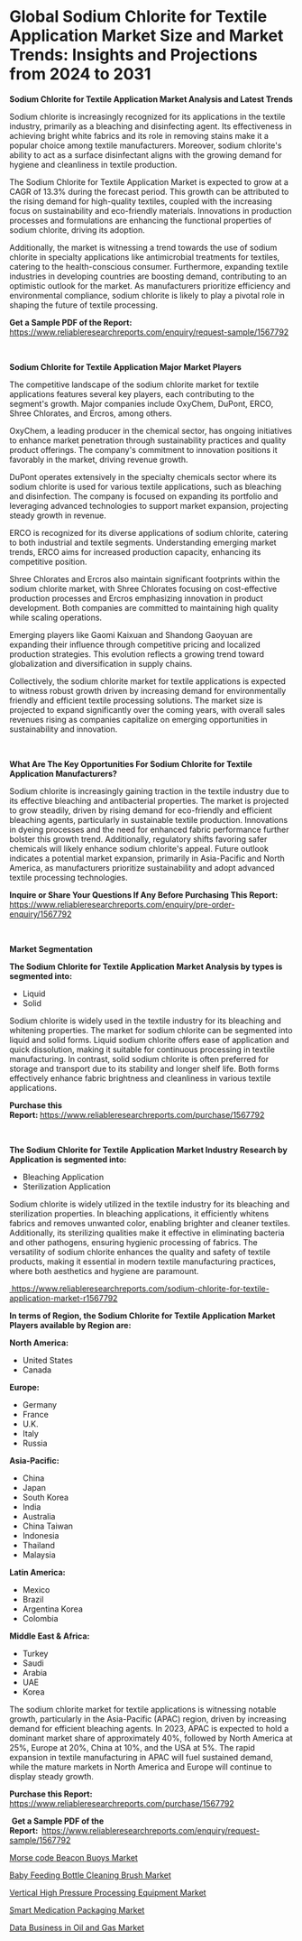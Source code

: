 <p><h1>Global Sodium Chlorite for Textile Application Market Size and Market Trends: Insights and Projections from 2024 to 2031</h1></p><p><strong>Sodium Chlorite for Textile Application Market Analysis and Latest Trends</strong></p>
<p><p>Sodium chlorite is increasingly recognized for its applications in the textile industry, primarily as a bleaching and disinfecting agent. Its effectiveness in achieving bright white fabrics and its role in removing stains make it a popular choice among textile manufacturers. Moreover, sodium chlorite's ability to act as a surface disinfectant aligns with the growing demand for hygiene and cleanliness in textile production.</p><p>The Sodium Chlorite for Textile Application Market is expected to grow at a CAGR of 13.3% during the forecast period. This growth can be attributed to the rising demand for high-quality textiles, coupled with the increasing focus on sustainability and eco-friendly materials. Innovations in production processes and formulations are enhancing the functional properties of sodium chlorite, driving its adoption.</p><p>Additionally, the market is witnessing a trend towards the use of sodium chlorite in specialty applications like antimicrobial treatments for textiles, catering to the health-conscious consumer. Furthermore, expanding textile industries in developing countries are boosting demand, contributing to an optimistic outlook for the market. As manufacturers prioritize efficiency and environmental compliance, sodium chlorite is likely to play a pivotal role in shaping the future of textile processing.</p></p>
<p><strong>Get a Sample PDF of the Report:&nbsp;</strong> <a href="https://www.reliableresearchreports.com/enquiry/request-sample/1567792">https://www.reliableresearchreports.com/enquiry/request-sample/1567792</a></p>
<p>&nbsp;</p>
<p><strong>Sodium Chlorite for Textile Application Major Market Players</strong></p>
<p><p>The competitive landscape of the sodium chlorite market for textile applications features several key players, each contributing to the segment's growth. Major companies include OxyChem, DuPont, ERCO, Shree Chlorates, and Ercros, among others. </p><p>OxyChem, a leading producer in the chemical sector, has ongoing initiatives to enhance market penetration through sustainability practices and quality product offerings. The company's commitment to innovation positions it favorably in the market, driving revenue growth.</p><p>DuPont operates extensively in the specialty chemicals sector where its sodium chlorite is used for various textile applications, such as bleaching and disinfection. The company is focused on expanding its portfolio and leveraging advanced technologies to support market expansion, projecting steady growth in revenue.</p><p>ERCO is recognized for its diverse applications of sodium chlorite, catering to both industrial and textile segments. Understanding emerging market trends, ERCO aims for increased production capacity, enhancing its competitive position.</p><p>Shree Chlorates and Ercros also maintain significant footprints within the sodium chlorite market, with Shree Chlorates focusing on cost-effective production processes and Ercros emphasizing innovation in product development. Both companies are committed to maintaining high quality while scaling operations.</p><p>Emerging players like Gaomi Kaixuan and Shandong Gaoyuan are expanding their influence through competitive pricing and localized production strategies. This evolution reflects a growing trend toward globalization and diversification in supply chains.</p><p>Collectively, the sodium chlorite market for textile applications is expected to witness robust growth driven by increasing demand for environmentally friendly and efficient textile processing solutions. The market size is projected to expand significantly over the coming years, with overall sales revenues rising as companies capitalize on emerging opportunities in sustainability and innovation.</p></p>
<p>&nbsp;</p>
<p><strong>What Are The Key Opportunities For Sodium Chlorite for Textile Application Manufacturers?</strong></p>
<p><p>Sodium chlorite is increasingly gaining traction in the textile industry due to its effective bleaching and antibacterial properties. The market is projected to grow steadily, driven by rising demand for eco-friendly and efficient bleaching agents, particularly in sustainable textile production. Innovations in dyeing processes and the need for enhanced fabric performance further bolster this growth trend. Additionally, regulatory shifts favoring safer chemicals will likely enhance sodium chlorite's appeal. Future outlook indicates a potential market expansion, primarily in Asia-Pacific and North America, as manufacturers prioritize sustainability and adopt advanced textile processing technologies.</p></p>
<p><strong>Inquire or Share Your Questions If Any Before Purchasing This Report:</strong> <a href="https://www.reliableresearchreports.com/enquiry/pre-order-enquiry/1567792">https://www.reliableresearchreports.com/enquiry/pre-order-enquiry/1567792</a></p>
<p>&nbsp;</p>
<p><strong>Market Segmentation</strong></p>
<p><strong>The Sodium Chlorite for Textile Application Market Analysis by types is segmented into:</strong></p>
<p><ul><li>Liquid</li><li>Solid</li></ul></p>
<p><p>Sodium chlorite is widely used in the textile industry for its bleaching and whitening properties. The market for sodium chlorite can be segmented into liquid and solid forms. Liquid sodium chlorite offers ease of application and quick dissolution, making it suitable for continuous processing in textile manufacturing. In contrast, solid sodium chlorite is often preferred for storage and transport due to its stability and longer shelf life. Both forms effectively enhance fabric brightness and cleanliness in various textile applications.</p></p>
<p><strong>Purchase this Report:&nbsp;</strong><a href="https://www.reliableresearchreports.com/purchase/1567792">https://www.reliableresearchreports.com/purchase/1567792</a></p>
<p>&nbsp;</p>
<p><strong>The Sodium Chlorite for Textile Application Market Industry Research by Application is segmented into:</strong></p>
<p><ul><li>Bleaching Application</li><li>Sterilization Application</li></ul></p>
<p><p>Sodium chlorite is widely utilized in the textile industry for its bleaching and sterilization properties. In bleaching applications, it efficiently whitens fabrics and removes unwanted color, enabling brighter and cleaner textiles. Additionally, its sterilizing qualities make it effective in eliminating bacteria and other pathogens, ensuring hygienic processing of fabrics. The versatility of sodium chlorite enhances the quality and safety of textile products, making it essential in modern textile manufacturing practices, where both aesthetics and hygiene are paramount.</p></p>
<p><a href="https://www.reliableresearchreports.com/sodium-chlorite-for-textile-application-market-r1567792">&nbsp;https://www.reliableresearchreports.com/sodium-chlorite-for-textile-application-market-r1567792</a></p>
<p><strong>In terms of Region, the Sodium Chlorite for Textile Application Market Players available by Region are:</strong></p>
<p>
    <p> <strong> North America: </strong>
        <ul>
            <li>United States</li>
            <li>Canada</li>
        </ul>
        </p> 
    <p> <strong> Europe: </strong>
        <ul>
            <li>Germany</li>
            <li>France</li>
            <li>U.K.</li>
            <li>Italy</li>
            <li>Russia</li>
        </ul>
        </p> 
    <p> <strong> Asia-Pacific: </strong>
        <ul>
            <li>China</li>
            <li>Japan</li>
            <li>South Korea</li>
            <li>India</li>
            <li>Australia</li>
            <li>China Taiwan</li>
            <li>Indonesia</li>
            <li>Thailand</li>
            <li>Malaysia</li>
        </ul>
        </p> 
    <p> <strong> Latin America: </strong>
        <ul>
            <li>Mexico</li>
            <li>Brazil</li>
            <li>Argentina Korea</li>
            <li>Colombia</li>
        </ul>
        </p> 
    <p> <strong> Middle East & Africa: </strong>
        <ul>
            <li>Turkey</li>
            <li>Saudi</li>
            <li>Arabia</li>
            <li>UAE</li>
            <li>Korea</li>
        </ul>
    </p>
    </p>
<p><p>The sodium chlorite market for textile applications is witnessing notable growth, particularly in the Asia-Pacific (APAC) region, driven by increasing demand for efficient bleaching agents. In 2023, APAC is expected to hold a dominant market share of approximately 40%, followed by North America at 25%, Europe at 20%, China at 10%, and the USA at 5%. The rapid expansion in textile manufacturing in APAC will fuel sustained demand, while the mature markets in North America and Europe will continue to display steady growth.</p></p>
<p><strong>Purchase this Report: </strong><a href="https://www.reliableresearchreports.com/purchase/1567792">https://www.reliableresearchreports.com/purchase/1567792</a></p>
<p>&nbsp;<strong>Get a Sample PDF of the Report:&nbsp;&nbsp;</strong><a href="https://www.reliableresearchreports.com/enquiry/request-sample/1567792">https://www.reliableresearchreports.com/enquiry/request-sample/1567792</a></p>
<p><strong></strong></p>
<p><p><a href="https://medium.com/@nargishussain650/morse-code-beacon-buoys-market-size-by-type-metal-plastic-by-product-offshore-coastal-098b4835eb4b?postPublishedType=repub">Morse code Beacon Buoys Market</a></p><p><a href="https://github.com/FlorianWolf90/Market-Research-Report-List-1/blob/main/baby-feeding-bottle-cleaning-brush-market.md">Baby Feeding Bottle Cleaning Brush Market</a></p><p><a href="https://medium.com/@nargishussain650/vertical-high-pressure-processing-equipment-market-trends-focusing-on-vertical-high-pressure-50bd1d48465b?postPublishedType=repub">Vertical High Pressure Processing Equipment Market</a></p><p><a href="https://issuu.com/reportprime-2/docs/smart-medication-packaging-market-s_ebf151544ceedc">Smart Medication Packaging Market</a></p><p><a href="https://www.linkedin.com/pulse/data-business-oil-gas-market-size-growing-cagr-87-report-fl6ye">Data Business in Oil and Gas Market</a></p></p>